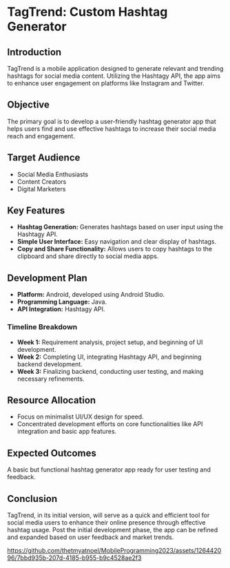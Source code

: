 # TagTrend: Custom Hashtag Generator

## Introduction
TagTrend is a mobile application designed to generate relevant and trending hashtags for social media content. Utilizing the Hashtagy API, the app aims to enhance user engagement on platforms like Instagram and Twitter.

## Objective
The primary goal is to develop a user-friendly hashtag generator app that helps users find and use effective hashtags to increase their social media reach and engagement.

## Target Audience
- Social Media Enthusiasts
- Content Creators
- Digital Marketers

## Key Features
- **Hashtag Generation:** Generates hashtags based on user input using the Hashtagy API.
- **Simple User Interface:** Easy navigation and clear display of hashtags.
- **Copy and Share Functionality:** Allows users to copy hashtags to the clipboard and share directly to social media apps.

## Development Plan
- **Platform:** Android, developed using Android Studio.
- **Programming Language:** Java.
- **API Integration:** Hashtagy API.

### Timeline Breakdown
- **Week 1:** Requirement analysis, project setup, and beginning of UI development.
- **Week 2:** Completing UI, integrating Hashtagy API, and beginning backend development.
- **Week 3:** Finalizing backend, conducting user testing, and making necessary refinements.

## Resource Allocation
- Focus on minimalist UI/UX design for speed.
- Concentrated development efforts on core functionalities like API integration and basic app features.

## Expected Outcomes
A basic but functional hashtag generator app ready for user testing and feedback.

## Conclusion
TagTrend, in its initial version, will serve as a quick and efficient tool for social media users to enhance their online presence through effective hashtag usage. Post the initial development phase, the app can be refined and expanded based on user feedback and market trends.



https://github.com/thetmyatnoel/MobileProgramming2023/assets/126442096/7bbd935b-207d-4185-b955-b9c4528ae2f3


